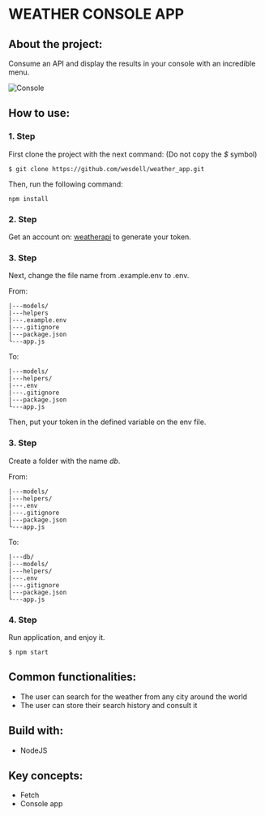 # WEATHER CONSOLE APP

## About the project:

Consume an API and display the results in your console with an incredible menu.

![Console](https://i.imgur.com/oQRTcGz.png)

## How to use:

### 1. Step

First clone the project with the next command: (Do not copy the _$_ symbol)

```
$ git clone https://github.com/wesdell/weather_app.git
```

Then, run the following command:

```
npm install
```

### 2. Step

Get an account on: [weatherapi](https://www.weatherapi.com/) to generate your token.

### 3. Step

Next, change the file name from .example.env to .env.

From:

```
|---models/
|---helpers
|---.example.env
|---.gitignore
|---package.json
└---app.js
```

To:

```
|---models/
|---helpers/
|---.env
|---.gitignore
|---package.json
└---app.js
```

Then, put your token in the defined variable on the env file.

### 3. Step

Create a folder with the name *db*.

From:

```
|---models/
|---helpers/
|---.env
|---.gitignore
|---package.json
└---app.js
```

To:

```
|---db/
|---models/
|---helpers/
|---.env
|---.gitignore
|---package.json
└---app.js
```


### 4. Step

Run application, and enjoy it.

```
$ npm start
```

## Common functionalities:

- The user can search for the weather from any city around the world
- The user can store their search history and consult it

## Build with:

- NodeJS

## Key concepts:

- Fetch
- Console app
